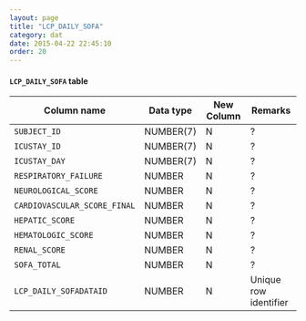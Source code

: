 ```yaml
---
layout: page
title: "LCP_DAILY_SOFA"
category: dat
date: 2015-04-22 22:45:10
order: 20
---
```


#### ```LCP_DAILY_SOFA``` table

Column name | Data type | New Column | Remarks
--- | --- | --- | ---
```SUBJECT_ID``` | NUMBER(7) | N | ?
```ICUSTAY_ID``` | NUMBER(7) | N | ?
```ICUSTAY_DAY``` | NUMBER(7) | N | ?
```RESPIRATORY_FAILURE``` | NUMBER | N | ?
```NEUROLOGICAL_SCORE``` | NUMBER | N | ?
```CARDIOVASCULAR_SCORE_FINAL``` | NUMBER | N | ?
```HEPATIC_SCORE``` | NUMBER | N | ?
```HEMATOLOGIC_SCORE``` | NUMBER | N | ?
```RENAL_SCORE``` | NUMBER | N | ?
```SOFA_TOTAL``` | NUMBER | N | ?
```LCP_DAILY_SOFADATAID``` | NUMBER | N | Unique row identifier

